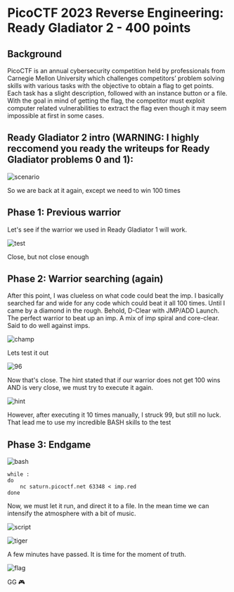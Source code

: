 # PicoCTF 2023 Reverse Engineering: Ready Gladiator 2 - 400 points

## Background 
PicoCTF is an annual cybersecurity competition held by professionals from Carnegie Mellon University which challenges competitors’ problem solving skills with various tasks with the objective to obtain a flag to get points. Each task has a slight description, followed with an instance button or a file. With the goal in mind of getting the flag, the competitor must exploit computer related vulnerabilities to extract the flag even though it may seem impossible at first in some cases.

## Ready Gladiator 2 intro (WARNING: I highly reccomend you ready the writeups for Ready Gladiator problems 0 and 1):
![scenario](https://cdn.discordapp.com/attachments/803021452797411348/1087130159909441586/image.png)

So we are back at it again, except we need to win 100 times

## Phase 1: Previous warrior
Let's see if the warrior we used in Ready Gladiator 1 will work.

![test](https://cdn.discordapp.com/attachments/803021452797411348/1087131030542094407/image.png)

Close, but not close enough

## Phase 2: Warrior searching (again)
After this point, I was clueless on what code could beat the imp. I basically searched far and wide for any code which could beat it all 100 times. Until I came by a diamond in the rough. Behold, D-Clear with JMP/ADD Launch. The perfect warrior to beat up an imp. A mix of imp spiral and core-clear. Said to do well against imps.

![champ](https://cdn.discordapp.com/attachments/803021452797411348/1087132490088599713/image.png)

Lets test it out

![96](https://cdn.discordapp.com/attachments/803021452797411348/1087133360192770088/image.png)

Now that's close. The hint stated that if our warrior does not get 100 wins AND is very close, we must try to execute it again. 

![hint](https://cdn.discordapp.com/attachments/803021452797411348/1087133869632925797/image.png)

However, after executing it 10 times manually, I struck 99, but still no luck. That lead me to use my incredible BASH skills to the test

## Phase 3: Endgame 
![bash](https://cdn.discordapp.com/attachments/803021452797411348/1087134418730225745/image.png)
```
while :
do
	nc saturn.picoctf.net 63348 < imp.red
done
```

Now, we must let it run, and direct it to a file. In the mean time we can intensify the atmosphere with a bit of music.

![script](https://cdn.discordapp.com/attachments/803021452797411348/1087135513661673472/image.png)

![tiger](https://www.youtube.com/watch?v=btPJPFnesV4)

A few minutes have passed. It is time for the moment of truth.

![flag](https://cdn.discordapp.com/attachments/803021452797411348/1087136034611007619/image.png)

GG 🎮
